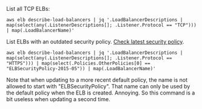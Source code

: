 List all TCP ELBs:
```shell
aws elb describe-load-balancers | jq '.LoadBalancerDescriptions | map(select(any(.ListenerDescriptions[]; .Listener.Protocol == "TCP"))) | map(.LoadBalancerName)'
```

List ELBs with an outdated security policy. [Check latest security policy](https://docs.aws.amazon.com/elasticloadbalancing/latest/classic/elb-security-policy-options.html).
```shell
aws elb describe-load-balancers | jq '.LoadBalancerDescriptions | map(select(any(.ListenerDescriptions[]; .Listener.Protocol == "HTTPS"))) | map(select(.Policies.OtherPolicies[0] == "ELBSecurityPolicy-2015-05")) | map(.LoadBalancerName)'
```
Note that when updating to a more recent default policy, the name is not allowed to start with "ELBSecurityPolicy". That name can only be used by the default policy when the ELB is created. Annoying. So this command is a bit useless when updating a second time.
